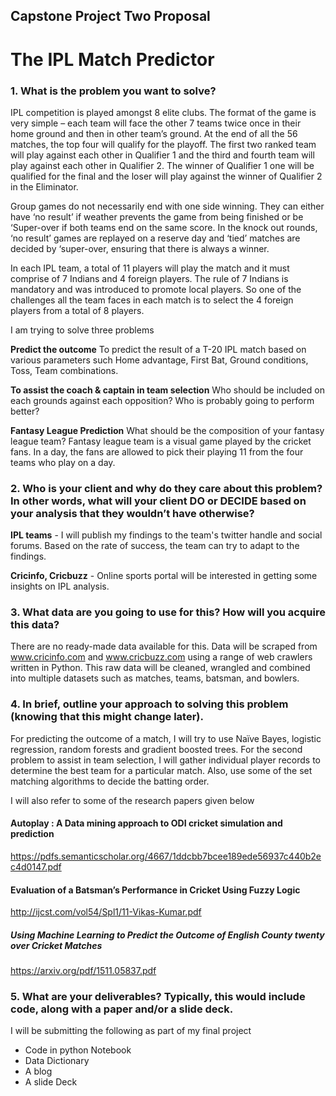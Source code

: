 ## Capstone Project Two Proposal
# The IPL Match Predictor
### 1. What is the problem you want to solve?
IPL competition is played amongst 8 elite clubs. The format of the game is very simple – each team will face the other 7 teams twice once in their home ground and then in other team’s ground. At the end of all the 56 matches, the top four will qualify for the playoff. The first two ranked team will play against each other in Qualifier 1 and the third and fourth team will play against each other in Qualifier 2. The winner of Qualifier 1 one will be qualified for the final and the loser will play against the winner of Qualifier 2 in the Eliminator. 

Group games do not necessarily end with one side winning. They can either have ‘no result’ if weather prevents the game from being finished or be ‘Super-over if both teams end on the same score. In the knock out rounds, ‘no result’ games are replayed on a reserve day and ‘tied’ matches are decided by ‘super-over, ensuring that there is always a winner.

In each IPL team, a total of 11 players will play the match and it must comprise of 7 Indians and 4 foreign players. The rule of 7 Indians is mandatory and was introduced to promote local players. So one of the challenges all the team faces in each match is to select the 4 foreign players from a total of 8 players. 

I am trying to solve three problems 

**Predict the outcome**
To predict the result of a T-20 IPL match based on various parameters such Home advantage, First Bat, Ground conditions, Toss, Team combinations. 

**To assist the coach & captain in team selection** 
Who should be included on each grounds against each opposition? Who is probably going to perform better? 

**Fantasy League Prediction**
What should be the composition of your fantasy league team? Fantasy league team is a visual game played by the cricket fans. In a day, the fans are allowed to pick their playing 11 from the four teams who play on a day. 

### 2. Who is your client and why do they care about this problem? In other words, what will your client DO or DECIDE based on your analysis that they wouldn’t have otherwise?
**IPL teams** - I will publish my findings to the team's twitter handle and social forums. Based on the rate of success, the team can try to adapt to the findings. 

**Cricinfo, Cricbuzz** - Online sports portal will be interested in getting some insights on IPL analysis.

### 3. What data are you going to use for this? How will you acquire this data?
There are no ready-made data available for this. Data will be scraped from www.cricinfo.com and www.cricbuzz.com using a range of web crawlers written in Python. This raw data will be cleaned, wrangled and combined into multiple datasets such as matches, teams, batsman, and bowlers.

### 4. In brief, outline your approach to solving this problem (knowing that this might change later).
For predicting the outcome of a match, I will try to use Naïve Bayes, logistic regression, random forests and gradient boosted trees. For the second problem to assist in team selection, I will gather individual player records to determine the best team for a particular match. Also, use some of the set matching algorithms to decide the batting order. 

I will also refer to some of the research papers given below

#### Autoplay : A Data mining approach to ODI cricket simulation and prediction
https://pdfs.semanticscholar.org/4667/1ddcbb7bcee189ede56937c440b2ec4d0147.pdf

#### Evaluation of a Batsman’s Performance in Cricket Using Fuzzy Logic
http://ijcst.com/vol54/Spl1/11-Vikas-Kumar.pdf

##### Using Machine Learning to Predict the Outcome of English County twenty over Cricket Matches
https://arxiv.org/pdf/1511.05837.pdf


### 5.	What are your deliverables? Typically, this would include code, along with a paper and/or a slide deck.
I will be submitting the following as part of my final project
- Code in python Notebook
- Data Dictionary
- A blog
- A slide Deck




